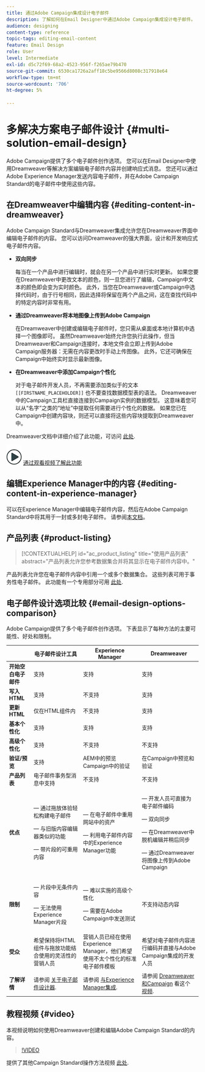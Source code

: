 ```yaml
---
title: 通过Adobe Campaign集成设计电子邮件
description: 了解如何在Email Designer中通过Adobe Campaign集成设计电子邮件。
audience: designing
content-type: reference
topic-tags: editing-email-content
feature: Email Design
role: User
level: Intermediate
exl-id: d5c72f69-68a2-4523-956f-f265ae79b470
source-git-commit: 6530ca1726a2aff18c5be9566d8008c317918e64
workflow-type: tm+mt
source-wordcount: '706'
ht-degree: 5%

---
```


# 多解决方案电子邮件设计 {#multi-solution-email-design}

Adobe Campaign提供了多个电子邮件创作选项。 您可以在Email Designer中使用Dreamweaver等解决方案编辑电子邮件内容并创建响应式消息。 您还可以通过Adobe Experience Manager发送内容电子邮件，并在Adobe Campaign Standard的电子邮件中使用这些内容。

## 在Dreamweaver中编辑内容 {#editing-content-in-dreamweaver}

Adobe Campaign Standard与Dreamweaver集成允许您在Dreamweaver界面中编辑电子邮件的内容。 您可以访问Dreamweaver的强大界面，设计和开发响应式电子邮件内容。

* **双向同步**

  每当在一个产品中进行编辑时，就会在另一个产品中进行实时更新。 如果您要在Dreamweaver中更改文本的颜色，则一旦您进行了编辑，Campaign中文本的颜色即会变为实时颜色。 此外，当您在Dreamweaver或Campaign中选择代码时，由于行号相同，因此选择将保留在两个产品之间，这在查找代码中的特定内容时非常有用。

* **通过Dreamweaver将本地图像上传到Adobe Campaign**

  在Dreamweaver中创建或编辑电子邮件时，您只需从桌面或本地计算机中选择一个图像即可。 虽然Dreamweaver始终允许您执行此操作，但当Dreamweaver和Campaign连接时，本地文件会立即上传到Adobe Campaign服务器：无需在内容更改时手动上传图像。 此外，它还可确保在Campaign中始终实时显示最新图像。

* **在Dreamweaver中添加Campaign个性化**

  对于电子邮件开发人员，不再需要添加类似于的文本 `[[FIRSTNAME_PLACEHOLDER]]` 也不要查找数据模型表的语法。 Dreamweaver中的Campaign工具栏直接连接到Campaign实例的数据模型。 这意味着您可以从“名字”之类的“地址”中提取任何需要进行个性化的数据。 如果您已在Campaign中创建内容块，则还可以直接将这些内容块提取到Dreamweaver中。

Dreamweaver文档中详细介绍了此功能，可访问 [此处](https://helpx.adobe.com/cn/dreamweaver/using/working-with-dreamweaver-and-campaign.html).

![](assets/do-not-localize/how-to-video.png) [通过观看视频了解此功能](#video)

## 编辑Experience Manager中的内容 {#editing-content-in-experience-manager}

可以在Experience Manager中编辑电子邮件内容，然后在Adobe Campaign Standard中将其用于一封或多封电子邮件。 请参阅[本文档](../../integrating/using/integrating-with-experience-manager.md)。

## 产品列表 {#product-listing}

>[!CONTEXTUALHELP]
>id="ac_product_listing"
>title="使用产品列表"
>abstract="产品列表允许您参考数据集合并将其显示在电子邮件内容中。"

产品列表允许您在电子邮件内容中引用一个或多个数据集合。 这些列表可用于事务性电子邮件。 此功能有一个专用部分可用 [此处](../../designing/using/using-product-listings.md).

## 电子邮件设计选项比较 {#email-design-options-comparison}

Adobe Campaign提供了多个电子邮件创作选项。 下表显示了每种方法的主要可能性、好处和限制。

<table> 
 <thead> 
  <tr> 
   <th> </th> 
   <th> 电子邮件设计工具<br /> </th> 
   <th> Experience Manager<br /> </th> 
   <th> Dreamweaver<br /> </th> 
  </tr> 
 </thead> 
 <tbody> 
  <tr> 
   <td> <strong>开始空白电子邮件</strong><br /> </td> 
   <td> 支持<br /> </td> 
   <td> 支持<br /> </td> 
   <td> 支持<br /> </td> 
  </tr> 
  <tr> 
   <td> <strong>写入HTML</strong><br /> </td> 
   <td> 支持<br /> </td> 
   <td> 不支持<br /> </td> 
   <td> 支持<br /> </td> 
  </tr> 
  <tr> 
   <td> <strong>更新HTML</strong><br /> </td> 
   <td> 仅在HTML组件内<br /> </td> 
   <td> 不支持<br /> </td> 
   <td> 支持<br /> </td> 
  </tr> 
  <tr> 
   <td> <strong>基本个性化</strong><br /> </td> 
   <td> 支持<br /> </td> 
   <td> 支持<br /> </td> 
   <td> 支持<br /> </td> 
  </tr> 
  <tr> 
   <td> <strong>高级个性化</strong><br /> </td> 
   <td> 支持<br /> </td> 
   <td> 不支持<br /> </td> 
   <td> 不支持<br /> </td> 
  </tr> 
  <tr> 
   <td> <strong>验证/预览</strong><br /> </td> 
   <td> 支持<br /> </td> 
   <td> AEM中的预览<br /> Campaign中的验证<br /> </td> 
   <td> 在Campaign中预览和验证<br /> </td> 
  </tr> 
  <tr> 
   <td> <strong>产品列表</strong><br /> </td> 
   <td> 电子邮件事务型消息中支持<br /> </td> 
   <td> 不支持<br /> </td> 
   <td> 不支持<br /> </td> 
  </tr> 
  <tr> 
   <td> <strong>优点</strong><br /> </td> 
   <td> 
     <p> — 通过拖放体验轻松构建电子邮件</p>
     <p> — 与旧版内容编辑器类似的功能</p>
     <p> — 带片段的可重用内容</p>
  </td> 
   <td> 
     <p> — 在电子邮件中重用网站中的资产</p>
     <p> — 利用电子邮件内容中的Experience Manager功能</p>
    </td> 
   <td> 
    <p> — 开发人员可直接为电子邮件编码</p>
    <p> — 双向同步</p>
    <p> — 在Dreamweaver中脱机编辑并稍后同步</p>
    <p> — 通过Dreamweaver将图像上传到Adobe Campaign</p>
  </td> 
  </tr> 
  <tr> 
   <td> <strong>限制</strong><br /> </td> 
   <td> 
     <p> — 片段中无条件内容</p>
     <p> — 无法使用Experience Manager片段</p>
  </td> 
   <td> 
     <p> — 难以实施的高级个性化</p>
     <p> — 需要在Adobe Campaign中发送测试</p>
  </td> 
   <td> 不支持动态内容<br /> </td> 
  </tr> 
  <tr> 
   <td> <strong>受众</strong><br /> </td> 
   <td> 希望保持将HTML组件与拖放功能结合使用的灵活性的营销人员<br /> </td> 
   <td> 营销人员已经在使用Experience Manager，他们希望使用不太个性化的标准电子邮件模板<br /> </td> 
   <td> 希望对电子邮件内容进行编码并直接与Adobe Campaign集成的开发人员<br /> </td> 
  </tr> 
  <tr> 
   <td> <strong>了解详情</strong><br /> </td> 
   <td> 请参阅 <a href="../../designing/using/designing-content-in-adobe-campaign.md">关于电子邮件设计器</a>.<br /> </td> 
   <td> 请参阅 <a href="../../integrating/using/integrating-with-experience-manager.md">与Experience Manager集成</a>.<br /> </td> 
   <td> 请参阅 <a href="https://helpx.adobe.com/cn/dreamweaver/using/working-with-dreamweaver-and-campaign.html">Dreamweaver和Campaign</a> 看这个 <a href="#video">视频</a>.<br /> </td> 
  </tr> 
 </tbody> 
</table>

## 教程视频 {#video}

本视频说明如何使用Dreamweaver创建和编辑Adobe Campaign Standard的内容。

>[!VIDEO](https://video.tv.adobe.com/v/23121?quality=12&captions=eng)

提供了其他Campaign Standard操作方法视频 [此处](https://experienceleague.adobe.com/docs/campaign-standard-learn/tutorials/overview.html?lang=zh-Hans).
